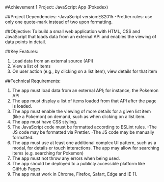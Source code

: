 #Achievement 1 Project: JavaScript App (Pokedex)

##Project Dependencies:
-JavaScript version:ES2015
-Prettier rules: use only one quote-mark instead of two upon formatting.

##Objective:
To build a small web application with HTML, CSS and JavaScript that loads data from an external API and enables the viewing of data points in detail.

##Key Features:

1. Load data from an external source (API)
2. View a list of items
3. On user action (e.g., by clicking on a list item), view details for that item

##Technical Requirements:

1. The app must load data from an external API; for instance, the Pokemon API
2. The app must display a list of items loaded from that API after the page is loaded.
3. The app must enable the viewing of more details for a given list item (like a Pokemon) on demand, such as when clicking on a list item.
4. The app must have CSS styling.
5. The JavaScript code must be formatted according to ESLint rules.
   -The JS code may be formatted via Prettier.
   -The JS code may be manually formatted.
6. The app must use at least one additional complex UI pattern, such as a modal, for details or touch interactions. The app may allow for searching items (e.g. searching for Pokemon)
7. The app must not throw any errors when being used.
8. The app should be deployed to a publicly accessible platform like GitHub Pages
9. The app must work in Chrome, Firefox, Safart, Edge and IE 11.
